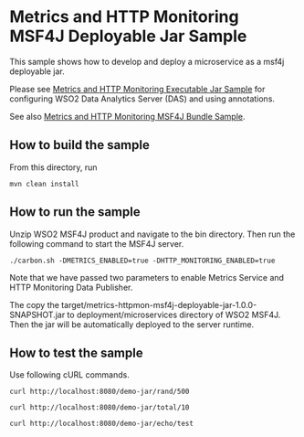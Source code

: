 # Metrics and HTTP Monitoring MSF4J Deployable Jar Sample

This sample shows how to develop and deploy a microservice as a msf4j deployable jar.

Please see [Metrics and HTTP Monitoring Executable Jar Sample](../metrics-httpmon-msf4j-lite) for configuring WSO2 Data Analytics Server (DAS) and using annotations.

See also [Metrics and HTTP Monitoring MSF4J Bundle Sample](../metrics-httpmon-msf4j-bundle).


## How to build the sample



From this directory, run

```
mvn clean install
```

## How to run the sample



Unzip WSO2 MSF4J product and navigate to the bin directory. Then run the following command to start the MSF4J server.
```
./carbon.sh -DMETRICS_ENABLED=true -DHTTP_MONITORING_ENABLED=true
```

Note that we have passed two parameters to enable Metrics Service and HTTP Monitoring Data Publisher.

The copy the target/metrics-httpmon-msf4j-deployable-jar-1.0.0-SNAPSHOT.jar to deployment/microservices directory of WSO2 MSF4J.
Then the jar will be automatically deployed to the server runtime.


## How to test the sample



Use following cURL commands.
```
curl http://localhost:8080/demo-jar/rand/500

curl http://localhost:8080/demo-jar/total/10

curl http://localhost:8080/demo-jar/echo/test

```
